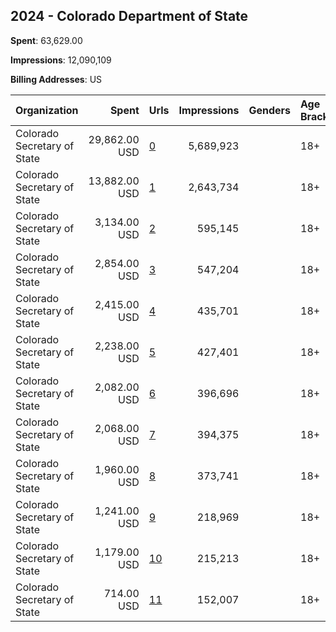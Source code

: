 ## 2024 - Colorado Department of State 
**Spent**: 63,629.00

**Impressions**: 12,090,109

**Billing Addresses**: US

|Organization|Spent|Urls|Impressions|Genders|Age Brackets|Country Codes|
|:---|---:|:---|---:|:---|:---|:---|
|Colorado Secretary of State|29,862.00 USD|[0](https://www.snap.com/political-ads/asset/df95b8c3565b54090ab0bf545ea8711dc6662d77a9c8565767466a1d21a3faa8?mediaType=mp4)|5,689,923||18+|united states|
|Colorado Secretary of State|13,882.00 USD|[1](https://www.snap.com/political-ads/asset/b33a6f40b8b664b5b4bdb9f6274bd0f2a63641fbb0c2bab1c5b641cf9ee4e044?mediaType=mp4)|2,643,734||18+|united states|
|Colorado Secretary of State|3,134.00 USD|[2](https://www.snap.com/political-ads/asset/f6b4293cbcd334d2c7041187e2a6aec5cfcf6cbe9b7930ab99bc3fe2ed356261?mediaType=mp4)|595,145||18+|united states|
|Colorado Secretary of State|2,854.00 USD|[3](https://www.snap.com/political-ads/asset/a2bd54bc3c7345d251a345a8a4c1a5ad84171dbeaea676ec3f8f1962dce3fb8e?mediaType=jpg)|547,204||18+|united states|
|Colorado Secretary of State|2,415.00 USD|[4](https://www.snap.com/political-ads/asset/ecb656785471c2ef3357befbe10f09130e9196aec0adc6cdf314903dff0a0b4d?mediaType=mp4)|435,701||18+|united states|
|Colorado Secretary of State|2,238.00 USD|[5](https://www.snap.com/political-ads/asset/5c8045b2adb992a613dc1372938c179fb716529c1e3e950bb015fc0e19ed8540?mediaType=mp4)|427,401||18+|united states|
|Colorado Secretary of State|2,082.00 USD|[6](https://www.snap.com/political-ads/asset/8d1f60c8d958a8f7fe3c55468400a111046096dfc559b5a9e5be46b008f4292c?mediaType=jpg)|396,696||18+|united states|
|Colorado Secretary of State|2,068.00 USD|[7](https://www.snap.com/political-ads/asset/63f0dc05f2fa525ccc110faf648a6e5f815ee52c74bfd79e1eba0658d8142c3c?mediaType=jpg)|394,375||18+|united states|
|Colorado Secretary of State|1,960.00 USD|[8](https://www.snap.com/political-ads/asset/9d17229b82efffac9d7480648f874491ff05fe72372cf079a4c8d44f4026e79b?mediaType=jpg)|373,741||18+|united states|
|Colorado Secretary of State|1,241.00 USD|[9](https://www.snap.com/political-ads/asset/f50c83a51a9cbf41915a96cb283b67cb5d13b869cafb42aca0802c6f81b7737b?mediaType=mp4)|218,969||18+|united states|
|Colorado Secretary of State|1,179.00 USD|[10](https://www.snap.com/political-ads/asset/897bb049f9dd1e67a05b69316f38b7a952a7061678cadc214dbcc675a0218557?mediaType=mp4)|215,213||18+|united states|
|Colorado Secretary of State|714.00 USD|[11](https://www.snap.com/political-ads/asset/e46fa6f27930be65160a46bab05a0537a7d197aa77c5bd8bcdb76cc2384dd19b?mediaType=mp4)|152,007||18+|united states|
